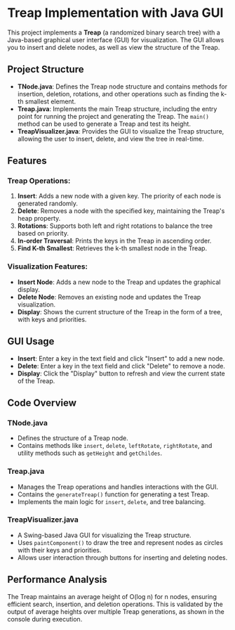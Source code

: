 
# Treap Implementation with Java GUI

This project implements a **Treap** (a randomized binary search tree) with a Java-based graphical user interface (GUI) for visualization. The GUI allows you to insert and delete nodes, as well as view the structure of the Treap.

## Project Structure

- **TNode.java**: Defines the Treap node structure and contains methods for insertion, deletion, rotations, and other operations such as finding the k-th smallest element.
- **Treap.java**: Implements the main Treap structure, including the entry point for running the project and generating the Treap. The `main()` method can be used to generate a Treap and test its height.
- **TreapVisualizer.java**: Provides the GUI to visualize the Treap structure, allowing the user to insert, delete, and view the tree in real-time.

## Features

### Treap Operations:
1. **Insert**: Adds a new node with a given key. The priority of each node is generated randomly.
2. **Delete**: Removes a node with the specified key, maintaining the Treap's heap property.
3. **Rotations**: Supports both left and right rotations to balance the tree based on priority.
4. **In-order Traversal**: Prints the keys in the Treap in ascending order.
5. **Find K-th Smallest**: Retrieves the k-th smallest node in the Treap.

### Visualization Features:
- **Insert Node**: Adds a new node to the Treap and updates the graphical display.
- **Delete Node**: Removes an existing node and updates the Treap visualization.
- **Display**: Shows the current structure of the Treap in the form of a tree, with keys and priorities.

## GUI Usage

- **Insert**: Enter a key in the text field and click "Insert" to add a new node.
- **Delete**: Enter a key in the text field and click "Delete" to remove a node.
- **Display**: Click the "Display" button to refresh and view the current state of the Treap.

## Code Overview

### TNode.java

- Defines the structure of a Treap node.
- Contains methods like `insert`, `delete`, `leftRotate`, `rightRotate`, and utility methods such as `getHeight` and `getChildes`.

### Treap.java

- Manages the Treap operations and handles interactions with the GUI.
- Contains the `generateTreap()` function for generating a test Treap.
- Implements the main logic for `insert`, `delete`, and tree balancing.

### TreapVisualizer.java

- A Swing-based Java GUI for visualizing the Treap structure.
- Uses `paintComponent()` to draw the tree and represent nodes as circles with their keys and priorities.
- Allows user interaction through buttons for inserting and deleting nodes.

## Performance Analysis

The Treap maintains an average height of O(log n) for n nodes, ensuring efficient search, insertion, and deletion operations. This is validated by the output of average heights over multiple Treap generations, as shown in the console during execution.


